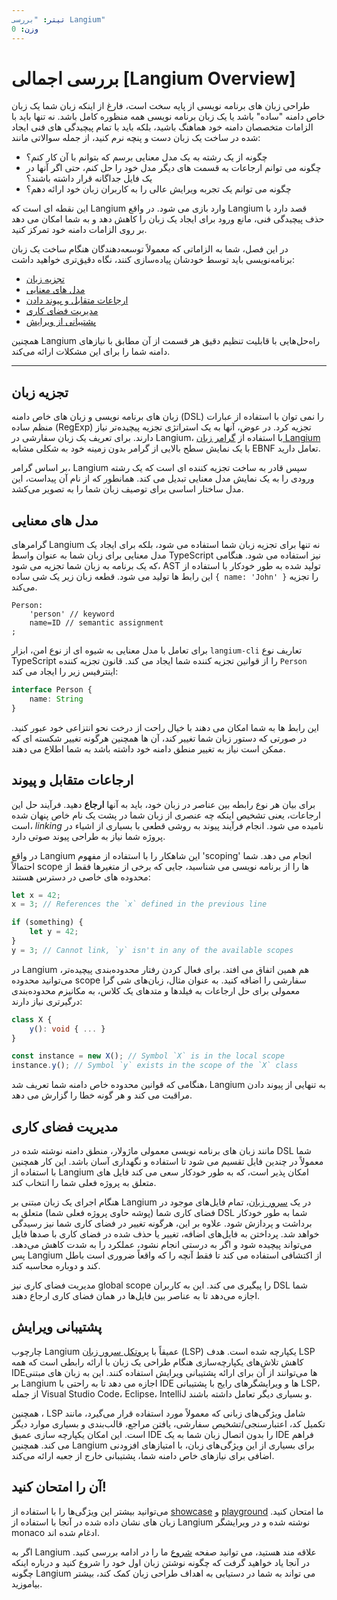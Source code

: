 ```yaml
---
تیتر: "بررسی Langium"
وزن: 0
---
```

 
# بررسی اجمالی [Langium Overview]

طراحی زبان های برنامه نویسی از پایه سخت است، فارغ از اینکه زبان شما یک زبان خاص دامنه "ساده" باشد یا یک زبان برنامه نویسی همه منظوره کامل باشد.
نه تنها باید با الزامات متخصصان دامنه خود هماهنگ باشید، بلکه باید با تمام پیچیدگی های فنی ایجاد شده در ساخت یک زبان دست و پنچه نرم کنید، از جمله سوالاتی مانند:
 
- چگونه از یک رشته به یک مدل معنایی برسم که بتوانم با آن کار کنم؟
- چگونه می توانم ارجاعات به قسمت های دیگر مدل خود را حل کنم، حتی اگر آنها در یک فایل جداگانه قرار داشته باشند؟
- چگونه می توانم یک تجربه ویرایش عالی را به کاربران زبان خود ارائه دهم؟
  
این نقطه ای است که Langium وارد بازی می شود.
در واقع Langium قصد دارد با حذف پیچیدگی فنی، مانع ورود برای ایجاد یک زبان را کاهش دهد و به شما امکان می دهد بر روی الزامات دامنه خود تمرکز کنید.

در این فصل، شما به الزاماتی که معمولاً توسعه‌دهندگان هنگام ساخت یک زبان برنامه‌نویسی باید توسط خودشان پیاده‌سازی کنند، نگاه دقیق‌تری خواهید داشت:

- [تجزیه زبان](#language-parsing)
- [مدل های معنایی](#semantic-models)
- [ارجاعات متقابل و پیوند دادن](#cross-references-and-linking)
- [مدیریت فضای کاری](#workspace-management)
- [پشتیبانی از ویرایش](#editing-support)

همچنین Langium راه‌حل‌هایی با قابلیت تنظیم دقیق هر قسمت از آن مطابق با نیازهای دامنه شما را برای این مشکلات ارائه می‌کند.

---

## تجزیه زبان 
 
زبان های برنامه نویسی و زبان های خاص دامنه (DSL) را نمی توان با استفاده از عبارات منظم ساده (RegExp) تجزیه کرد.
در عوض، آنها به یک استراتژی تجزیه پیچیده‌تر نیاز دارند.
برای تعریف یک زبان سفارشی در Langium، با استفاده از [گرامر زبان Langium](/docs/grammar-language) با یک نمایش سطح بالایی از گرامر بدون زمینه خود به شکلی مشابه EBNF تعامل دارید.
 
بر اساس گرامر، Langium سپس قادر به ساخت تجزیه کننده ای است که یک رشته ورودی را به یک نمایش مدل معنایی تبدیل می کند.
همانطور که از نام آن پیداست، این مدل ساختار اساسی برای توصیف زبان شما را به تصویر می‌کشد.

## مدل های معنایی 

گرامرهای Langium نه تنها برای تجزیه زبان شما استفاده می شود، بلکه برای ایجاد یک مدل معنایی برای زبان شما به عنوان واسط TypeScript نیز استفاده می شود.
هنگامی که یک برنامه به زبان شما تجزیه می شود، AST تولید شده به طور خودکار با استفاده از این رابط ها تولید می شود.
قطعه زبان زیر یک شی ساده `{ name: 'John' }` را تجزیه می‌کند.

```antlr
Person:
    'person' // keyword 
    name=ID // semantic assignment
;
```
 
برای تعامل با مدل معنایی به شیوه ای از نوع امن، ابزار `langium-cli` تعاریف نوع TypeScript را از قوانین تجزیه کننده شما ایجاد می کند.
قانون تجزیه کننده `Person` اینترفیس زیر را ایجاد می کند:

```ts
interface Person {
    name: String
}
```

این رابط ها به شما امکان می دهند با خیال راحت از درخت نحو انتزاعی خود عبور کنید.
در صورتی که دستور زبان شما تغییر کند، آن ها همچنین هرگونه تغییر شکسته ای که ممکن است نیاز به تغییر منطق دامنه خود داشته باشد به شما اطلاع می دهند.

## ارجاعات متقابل و پیوند 

برای بیان هر نوع رابطه بین عناصر در زبان خود، باید به آنها **ارجاع** دهید.
فرآیند حل این ارجاعات، یعنی تشخیص اینکه چه عنصری از زبان شما در پشت یک نام خاص پنهان شده است، _linking_ نامیده می شود.
انجام فرآیند پیوند به روشی قطعی با بسیاری از اشیاء در پروژه شما نیاز به طراحی پیوند صوتی دارد.
 
در واقع Langium این شاهکار را با استفاده از مفهوم 'scoping' انجام می دهد.
شما احتمالاً scope ها را از برنامه نویسی می شناسید، جایی که برخی از متغیرها فقط از محدوده های خاصی در دسترس هستند:

```ts
let x = 42;
x = 3; // References the `x` defined in the previous line

if (something) {
    let y = 42;
}
y = 3; // Cannot link, `y` isn't in any of the available scopes
```
 
در Langium هم همین اتفاق می افتد. برای فعال کردن رفتار محدوده‌بندی پیچیده‌تر، می‌توانید محدوده scope سفارشی را اضافه کنید.
به عنوان مثال، زبان‌های شی گرا معمولی برای حل ارجاعات به فیلدها و متدهای یک کلاس، به مکانیزم محدوده‌بندی درگیرتری نیاز دارند:

```ts
class X {
    y(): void { ... }
}

const instance = new X(); // Symbol `X` is in the local scope
instance.y(); // Symbol `y` exists in the scope of the `X` class
```

هنگامی که قوانین محدوده خاص دامنه شما تعریف شد، Langium به تنهایی از پیوند دادن مراقبت می کند و هر گونه خطا را گزارش می دهد.

## مدیریت فضای کاری 
 
مانند زبان های برنامه نویسی معمولی ماژولار، منطق دامنه نوشته شده در DSL شما معمولاً در چندین فایل تقسیم می شود تا استفاده و نگهداری آسان باشد.
این کار همچنین با استفاده از Langium امکان پذیر است، که به طور خودکار سعی می کند فایل های متعلق به پروژه فعلی شما را انتخاب کند.
 
هنگام اجرای یک زبان مبتنی بر Langium در یک [سرور زبان](https://microsoft.github.io/language-server-protocol/)، تمام فایل‌های موجود در فضای کاری شما (پوشه حاوی پروژه فعلی شما) متعلق به DSL شما به طور خودکار برداشت و پردازش شود.
علاوه بر این، هرگونه تغییر در فضای کاری شما نیز رسیدگی خواهد شد.
پرداختن به فایل‌های اضافه، تغییر یا حذف شده در فضای کاری با صدها فایل می‌تواند پیچیده شود و اگر به درستی انجام نشود، عملکرد را به شدت کاهش می‌دهد.
پس Langium از اکتشافی استفاده می کند تا فقط آنچه را که واقعاً ضروری است باطل کند و دوباره محاسبه کند.
 
مدیریت فضای کاری نیز global scope را پیگیری می کند. این به کاربران DSL شما اجازه می‌دهد تا به عناصر بین فایل‌ها در همان فضای کاری ارجاع دهند.

## پشتیبانی ویرایش 
 
چارچوب Langium عمیقاً با [پروتکل سرور زبان](https://microsoft.github.io/language-server-protocol/) (LSP) یکپارچه شده است.
هدف LSP کاهش تلاش‌های یکپارچه‌سازی هنگام طراحی یک زبان با ارائه رابطی است که همه IDEها می‌توانند از آن برای ارائه پشتیبانی ویرایش استفاده کنند.
این به زبان های مبتنی بر Langium اجازه می دهد تا به راحتی با IDE ها و ویرایشگرهای رایج با پشتیبانی LSP، از جمله Visual Studio Code، Eclipse، IntelliJ و بسیاری دیگر تعامل داشته باشند.
 
همچنین ، LSP شامل ویژگی‌های زبانی که معمولاً مورد استفاده قرار می‌گیرد، مانند تکمیل کد، اعتبارسنجی/تشخیص سفارشی، یافتن مراجع، قالب‌بندی و بسیاری موارد دیگر است.
این امکان یکپارچه سازی عمیق IDE را بدون اتصال زبان شما به یک IDE فراهم می کند.
همچنین Langium برای بسیاری از این ویژگی‌های زبان، با امتیازهای افزودنی اضافی برای نیازهای خاص دامنه شما، پشتیبانی خارج از جعبه ارائه می‌کند.

## آن را امتحان کنید!
 
می‌توانید بیشتر این ویژگی‌ها را با استفاده از [showcase](/showcase/) و [playground](/playground/) ما امتحان کنید.
زبان های نشان داده شده در آنجا با استفاده از Langium نوشته شده و در ویرایشگر monaco ادغام شده اند.
 
اگر به Langium علاقه مند هستید، می توانید صفحه [شروع](/docs/getting-started) ما را در ادامه بررسی کنید.
در آنجا یاد خواهید گرفت که چگونه نوشتن زبان اول خود را شروع کنید و درباره اینکه چگونه Langium می تواند به شما در دستیابی به اهداف طراحی زبان کمک کند، بیشتر بیاموزید.
